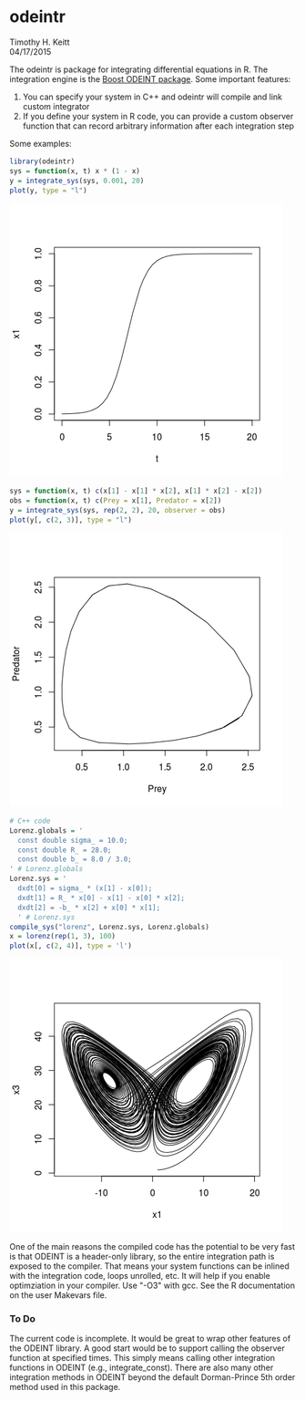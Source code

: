 # odeintr
Timothy H. Keitt  
04/17/2015  

The odeintr is package for integrating differential equations in R. The integration engine is
the [Boost ODEINT package](http://www.odeint.com). Some important features:

1. You can specify your system in C++ and odeintr will compile and link custom integrator
2. If you define your system in R code, you can provide a custom observer function that can record arbitrary information after each integration step

Some examples:

```r
library(odeintr)
sys = function(x, t) x * (1 - x)
y = integrate_sys(sys, 0.001, 20)
plot(y, type = "l")
```

![](README_files/figure-html/unnamed-chunk-1-1.png) 

```r
sys = function(x, t) c(x[1] - x[1] * x[2], x[1] * x[2] - x[2])
obs = function(x, t) c(Prey = x[1], Predator = x[2])
y = integrate_sys(sys, rep(2, 2), 20, observer = obs)
plot(y[, c(2, 3)], type = "l")
```

![](README_files/figure-html/unnamed-chunk-1-2.png) 

```r
# C++ code
Lorenz.globals = '
  const double sigma_ = 10.0;
  const double R_ = 28.0;
  const double b_ = 8.0 / 3.0;
' # Lorenz.globals
Lorenz.sys = '
  dxdt[0] = sigma_ * (x[1] - x[0]);
  dxdt[1] = R_ * x[0] - x[1] - x[0] * x[2];
  dxdt[2] = -b_ * x[2] + x[0] * x[1];
  ' # Lorenz.sys
compile_sys("lorenz", Lorenz.sys, Lorenz.globals)
x = lorenz(rep(1, 3), 100)
plot(x[, c(2, 4)], type = 'l')
```

![](README_files/figure-html/unnamed-chunk-1-3.png) 

One of the main reasons the compiled code has the potential to be very fast is that ODEINT is a header-only library, so the entire integration path is exposed to the compiler. That means your system functions can be inlined with the integration code, loops unrolled, etc. It will help if you enable optimziation in your compiler. Use "-O3" with gcc. See the R documentation on the user Makevars file.

### To Do

The current code is incomplete. It would be great to wrap other features of the ODEINT library. A good start would be to support calling the observer function at specified times. This simply means calling other integration functions in ODEINT (e.g., integrate_const). There are also many other integration methods in ODEINT beyond the default Dorman-Prince 5th order method used in this package.
